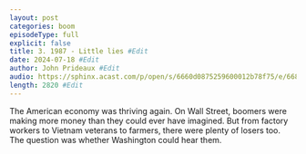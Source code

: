 ```yaml
---
layout: post
categories: boom
episodeType: full
explicit: false
title: 3. 1987 - Little lies #Edit
date: 2024-07-18 #Edit
author: John Prideaux #Edit
audio: https://sphinx.acast.com/p/open/s/6660d0875259600012b78f75/e/668524594cb273e4617376a7/media.mp3?tk=eyJ1aWQiOiJjb252ZXJzaW9uLXRlYW0iLCJ0ayI6IlFteG5NaFRRIiwiYWRzIjpmYWxzZSwic3BvbnMiOmZhbHNlLCJ0IjoiMmU4NGUwODYtMDJlNS00YzgxLWJmNDAtNTg3OWRlZTliOWZkIiwiaW4iOiJodHRwczovL2F0ZWFtLXBlZ2FzdXMtcHVibGljLWJ1Y2tldC1zdGFnaW5nLnMzLWV1LXdlc3QtMS5hbWF6b25hd3MuY29tL2F1ZGlvL2ludHJvX2VtcHR5Lm1wMyIsIm91dCI6Imh0dHBzOi8vYXRlYW0tcGVnYXN1cy1wdWJsaWMtYnVja2V0LXN0YWdpbmcuczMtZXUtd2VzdC0xLmFtYXpvbmF3cy5jb20vYXVkaW8vb3V0cm9fZW1wdHkubXAzIiwic3RhdHVzIjoicHJpdmF0ZSJ9&sig=IG_2LIakhTHPhmOOrMgcPF0Yiuen3-WjTzBp7Aq2L9E #Edit
length: 2820 #Edit
---
```

The American economy was thriving again. On Wall Street, boomers were making more money than they could ever have imagined. But from factory workers to Vietnam veterans to farmers, there were plenty of losers too. The question was whether Washington could hear them.